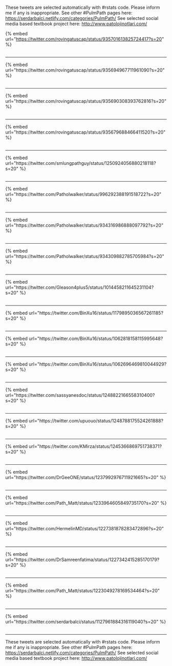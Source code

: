

These tweets are selected automatically with #rstats code. Please inform me if any is inappropriate.
See other #PulmPath pages here: https://serdarbalci.netlify.com/categories/PulmPath/ 
See selected social media based textbook project here: http://www.patolojinotlari.com/

{% embed url="https://twitter.com/rovingatuscap/status/935701613825724417?s=20" %}<br>
<br>
<hr>
{% embed url="https://twitter.com/rovingatuscap/status/935694967711961090?s=20" %}<br>
<br>
<hr>
{% embed url="https://twitter.com/rovingatuscap/status/935690308393762816?s=20" %}<br>
<br>
<hr>
{% embed url="https://twitter.com/rovingatuscap/status/935679688466411520?s=20" %}<br>
<br>
<hr>
{% embed url="https://twitter.com/smlungpathguy/status/1250924056880218118?s=20" %}<br>
<br>
<hr>
{% embed url="https://twitter.com/Patholwalker/status/996292388191518722?s=20" %}<br>
<br>
<hr>
{% embed url="https://twitter.com/Patholwalker/status/934316986888097792?s=20" %}<br>
<br>
<hr>
{% embed url="https://twitter.com/Patholwalker/status/934309882785705984?s=20" %}<br>
<br>
<hr>
{% embed url="https://twitter.com/Gleason4plus5/status/1014458211645231104?s=20" %}<br>
<br>
<hr>
{% embed url="https://twitter.com/BinXu16/status/1179895036567261185?s=20" %}<br>
<br>
<hr>
{% embed url="https://twitter.com/BinXu16/status/1062818158115995648?s=20" %}<br>
<br>
<hr>
{% embed url="https://twitter.com/BinXu16/status/1062696469810044929?s=20" %}<br>
<br>
<hr>
{% embed url="https://twitter.com/sassyanesdoc/status/1248822166558310400?s=20" %}<br>
<br>
<hr>
{% embed url="https://twitter.com/upuouo/status/1248788175524261888?s=20" %}<br>
<br>
<hr>
{% embed url="https://twitter.com/KMirza/status/1245366869751738371?s=20" %}<br>
<br>
<hr>
{% embed url="https://twitter.com/DrGeeONE/status/1237992976711921665?s=20" %}<br>
<br>
<hr>
{% embed url="https://twitter.com/Path_Matt/status/1233964605849735170?s=20" %}<br>
<br>
<hr>
{% embed url="https://twitter.com/HermelinMD/status/1227381878283472896?s=20" %}<br>
<br>
<hr>
{% embed url="https://twitter.com/DrSamreenfatima/status/1227342415285170179?s=20" %}<br>
<br>
<hr>
{% embed url="https://twitter.com/Path_Matt/status/1223049278169534464?s=20" %}<br>
<br>
<hr>
{% embed url="https://twitter.com/serdarbalci/status/1127961884316119040?s=20" %}<br>
<br>
<hr>


These tweets are selected automatically with #rstats code. Please inform me if any is inappropriate.
See other #PulmPath pages here: https://serdarbalci.netlify.com/categories/PulmPath/ 
See selected social media based textbook project here: http://www.patolojinotlari.com/
